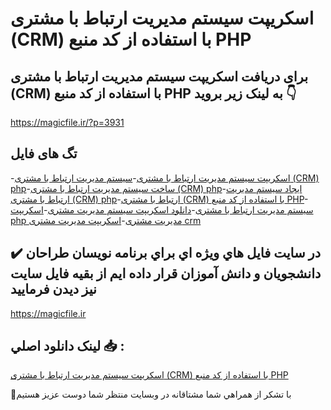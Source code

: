 # اسکریپت سیستم مدیریت ارتباط با مشتری (CRM) با استفاده از کد منبع PHP

## برای دریافت اسکریپت سیستم مدیریت ارتباط با مشتری (CRM) با استفاده از کد منبع PHP به لینک زیر بروید 👇

https://magicfile.ir/?p=3931

## تگ های فایل

-[اسکریپت سیستم مدیریت ارتباط با مشتری](https://magicfile.ir/product/%d8%a7%d8%b3%da%a9%d8%b1%db%8c%d9%be%d8%aa%d8%b3%db%8c%d8%b3%d8%aa%d9%85-%d9%85%d8%af%db%8c%d8%b1%db%8c%d8%aa-%d8%a7%d8%b1%d8%aa%d8%a8%d8%a7%d8%b7-%d8%a8%d8%a7-%d9%85%d8%b4%d8%aa%d8%b1%db%8c-crm-php/)-[سیستم مدیریت ارتباط با مشتری (CRM) php](https://magicfile.ir/product/%d8%a7%d8%b3%da%a9%d8%b1%db%8c%d9%be%d8%aa%d8%b3%db%8c%d8%b3%d8%aa%d9%85-%d9%85%d8%af%db%8c%d8%b1%db%8c%d8%aa-%d8%a7%d8%b1%d8%aa%d8%a8%d8%a7%d8%b7-%d8%a8%d8%a7-%d9%85%d8%b4%d8%aa%d8%b1%db%8c-crm-php/)-[ساخت سیستم مدیریت ارتباط با مشتری (CRM) php](https://magicfile.ir/product/%d8%a7%d8%b3%da%a9%d8%b1%db%8c%d9%be%d8%aa%d8%b3%db%8c%d8%b3%d8%aa%d9%85-%d9%85%d8%af%db%8c%d8%b1%db%8c%d8%aa-%d8%a7%d8%b1%d8%aa%d8%a8%d8%a7%d8%b7-%d8%a8%d8%a7-%d9%85%d8%b4%d8%aa%d8%b1%db%8c-crm-php/)-[ایجاد سیستم مدیریت ارتباط با مشتری (CRM) php](https://magicfile.ir/product/%d8%a7%d8%b3%da%a9%d8%b1%db%8c%d9%be%d8%aa%d8%b3%db%8c%d8%b3%d8%aa%d9%85-%d9%85%d8%af%db%8c%d8%b1%db%8c%d8%aa-%d8%a7%d8%b1%d8%aa%d8%a8%d8%a7%d8%b7-%d8%a8%d8%a7-%d9%85%d8%b4%d8%aa%d8%b1%db%8c-crm-php/)-[ارتباط با مشتری (CRM) با استفاده از کد منبع PHP](https://magicfile.ir/product/%d8%a7%d8%b3%da%a9%d8%b1%db%8c%d9%be%d8%aa%d8%b3%db%8c%d8%b3%d8%aa%d9%85-%d9%85%d8%af%db%8c%d8%b1%db%8c%d8%aa-%d8%a7%d8%b1%d8%aa%d8%a8%d8%a7%d8%b7-%d8%a8%d8%a7-%d9%85%d8%b4%d8%aa%d8%b1%db%8c-crm-php/)-[سیستم مدیریت ارتباط با مشتری](https://magicfile.ir/product/%d8%a7%d8%b3%da%a9%d8%b1%db%8c%d9%be%d8%aa%d8%b3%db%8c%d8%b3%d8%aa%d9%85-%d9%85%d8%af%db%8c%d8%b1%db%8c%d8%aa-%d8%a7%d8%b1%d8%aa%d8%a8%d8%a7%d8%b7-%d8%a8%d8%a7-%d9%85%d8%b4%d8%aa%d8%b1%db%8c-crm-php/)-[دانلود اسکریپت سیستم مدیریت مشتری](https://magicfile.ir/product/%d8%a7%d8%b3%da%a9%d8%b1%db%8c%d9%be%d8%aa%d8%b3%db%8c%d8%b3%d8%aa%d9%85-%d9%85%d8%af%db%8c%d8%b1%db%8c%d8%aa-%d8%a7%d8%b1%d8%aa%d8%a8%d8%a7%d8%b7-%d8%a8%d8%a7-%d9%85%d8%b4%d8%aa%d8%b1%db%8c-crm-php/)-[اسکریپت php مدیریت مشتری](https://magicfile.ir/product/%d8%a7%d8%b3%da%a9%d8%b1%db%8c%d9%be%d8%aa%d8%b3%db%8c%d8%b3%d8%aa%d9%85-%d9%85%d8%af%db%8c%d8%b1%db%8c%d8%aa-%d8%a7%d8%b1%d8%aa%d8%a8%d8%a7%d8%b7-%d8%a8%d8%a7-%d9%85%d8%b4%d8%aa%d8%b1%db%8c-crm-php/)-[اسکریپت مدیریت مشتری crm](https://magicfile.ir/product/%d8%a7%d8%b3%da%a9%d8%b1%db%8c%d9%be%d8%aa%d8%b3%db%8c%d8%b3%d8%aa%d9%85-%d9%85%d8%af%db%8c%d8%b1%db%8c%d8%aa-%d8%a7%d8%b1%d8%aa%d8%a8%d8%a7%d8%b7-%d8%a8%d8%a7-%d9%85%d8%b4%d8%aa%d8%b1%db%8c-crm-php/)

## ✔️ در سايت فايل هاي ويژه اي براي برنامه نويسان طراحان دانشجويان و دانش آموزان قرار داده ايم از بقيه فايل سايت نيز ديدن فرماييد

https://magicfile.ir


## لينک دانلود اصلي 📥 :

[اسکریپت سیستم مدیریت ارتباط با مشتری (CRM) با استفاده از کد منبع PHP](https://magicfile.ir/product/%d8%a7%d8%b3%da%a9%d8%b1%db%8c%d9%be%d8%aa%d8%b3%db%8c%d8%b3%d8%aa%d9%85-%d9%85%d8%af%db%8c%d8%b1%db%8c%d8%aa-%d8%a7%d8%b1%d8%aa%d8%a8%d8%a7%d8%b7-%d8%a8%d8%a7-%d9%85%d8%b4%d8%aa%d8%b1%db%8c-crm-php/) 


🙏با تشکر از همراهي شما مشتاقانه در وبسایت منتظر شما دوست عزیز هستیم

